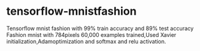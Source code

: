 # tensorflow-mnistfashion
Tensorflow mnist fashion with 99% train accuracy and 89% test accuracy  
Fashion mnist with 784pixels 60,000 examples trained,Used Xavier initialization,Adamoptimization and softmax and relu activation.

